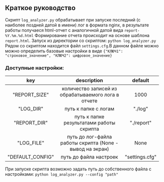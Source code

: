 ﻿## Краткое руководство

Скрипт ```log_analyzer.py``` обрабатывает при запуске последний (c наиболее поздней датой в имени) лог в формата nginx, 
в результате работы получаеся html-отчет с аналогичной датой вида ```report-%Y.%m.%d.html```
Формирование отчета происходит на основе шаблона ```report.html```.
Запуск из директории со скриптом:  ```python log_analyzer.py```
Рядом со скриптом находится файл ```settings.cfg```.В данном файле можно можно определить базовые настройки в виде ```{"КЛЮЧ1": "строковое_значение", "КЛЮЧ2": цифровое_значение}```

### Доступные настройки:
| key              | description                                             |  default      |  
|:--------------:  |:-------------------------------------------------------:|:-------------:|
| "REPORT_SIZE"    | количество записей из обрабатываемого лога в отчете     |       1000    |
| "LOG_DIR"        | путь к папке с  логам                                   |    "./log"    |
| "REPORT_DIR"     | путь к папке результатами работы скрипта                |  "./report"   |
| "LOG_FILE"       | путь до лог-файла работы скрипта (None - вывод на экран)|     None      |
| "DEFAULT_CONFIG" | путь до файла настроек                                  |"settings.cfg" |


При запуске скрипта возможно задать путь до собственного файла с настройками: ```python log_analyzer.py --config "path" ```     
 
